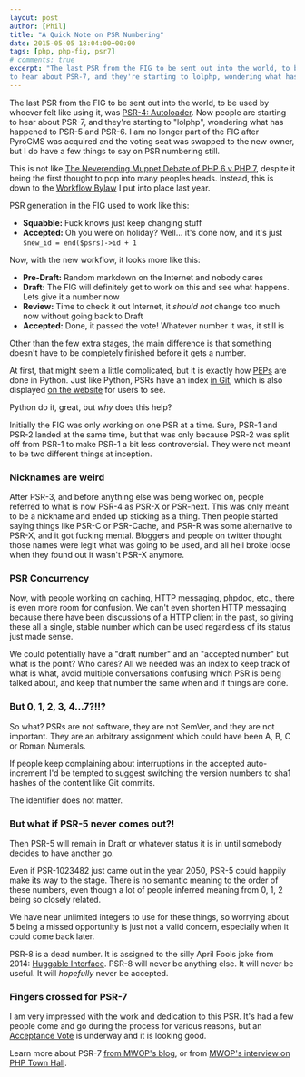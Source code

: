 ```yaml
---
layout: post
author: [Phil]
title: "A Quick Note on PSR Numbering"
date: 2015-05-05 18:04:00+00:00
tags: [php, php-fig, psr7]
# comments: true
excerpt: "The last PSR from the FIG to be sent out into the world, to be used by whoever felt like using it, was PSR-4: Autoloader. Now people are starting
to hear about PSR-7, and they're starting to lolphp, wondering what has happened to PSR-5 and PSR-6."
---
```


The last PSR from the FIG to be sent out into the world, to be used by whoever felt like using it, was [PSR-4: Autoloader]. Now people are starting
to hear about PSR-7, and they're starting to "lolphp", wondering what has happened to PSR-5 and PSR-6. I am no longer part of the FIG after PyroCMS
was acquired and the voting seat was swapped to the new owner, but I do have a few things to say on PSR numbering still.

This is not like [The Neverending Muppet Debate of PHP 6 v PHP 7], despite it being the first thought to pop into many peoples heads. Instead, this
is down to the [Workflow Bylaw] I put into place last year.

PSR generation in the FIG used to work like this:

* **Squabble:** Fuck knows just keep changing stuff
* **Accepted:** Oh you were on holiday? Well... it's done now, and it's just `$new_id = end($psrs)->id + 1`

Now, with the new workflow, it looks more like this:

* **Pre-Draft:** Random markdown on the Internet and nobody cares
* **Draft:** The FIG will definitely get to work on this and see what happens. Lets give it a number now
* **Review:** Time to check it out Internet, it _should not_ change too much now without going back to Draft
* **Accepted:** Done, it passed the vote! Whatever number it was, it still is

Other than the few extra stages, the main difference is that something doesn't have to be completely finished before it gets a number.

At first, that might seem a little complicated, but it is exactly how [PEPs](https://www.python.org/dev/peps/) are done in Python. Just like Python,
PSRs have an index [in Git](https://github.com/php-fig/fig-standards/blob/master/index.md), which is also displayed [on the website] for users to see.

Python do it, great, but _why_ does this help?

Initially the FIG was only working on one PSR at a time. Sure, PSR-1 and PSR-2 landed at the same time, but that was only because PSR-2 was
split off from PSR-1 to make PSR-1 a bit less controversial. They were not meant to be two different things at inception.

### Nicknames are weird

After PSR-3, and before anything else was being worked on, people referred to what is now PSR-4 as PSR-X or PSR-next. This was only meant
to be a nickname and ended up sticking as a thing. Then people started saying things like PSR-C or PSR-Cache, and PSR-R was some
alternative to PSR-X, and it got fucking mental. Bloggers and people on twitter thought those names were legit what was going to be used,
and all hell broke loose when they found out it wasn't PSR-X anymore.

### PSR Concurrency

Now, with people working on caching, HTTP messaging, phpdoc, etc., there is even more room for confusion. We can't even
shorten HTTP messaging because there have been discussions of a HTTP client in the past, so giving these all a single, stable number
which can be used regardless of its status just made sense.

We could potentially have a "draft number" and an "accepted number" but what is the point? Who cares? All we needed was an index to keep
track of what is what, avoid multiple conversations confusing which PSR is being talked about, and keep that number the same when and if
things are done.

### But 0, 1, 2, 3, 4...7?!!?

So what? PSRs are not software, they are not SemVer, and they are not important. They are an arbitrary assignment which could have been
A, B, C or Roman Numerals.

If people keep complaining about interruptions in the accepted auto-increment I'd be tempted to suggest switching the version numbers to sha1
hashes of the content like Git commits.

The identifier does not matter.

### But what if PSR-5 never comes out?!

Then PSR-5 will remain in Draft or whatever status it is in until somebody decides to have another go.

Even if PSR-1023482 just came out in the year 2050, PSR-5 could happily make its way to the stage. There is no semantic meaning to the order of these
numbers, even though a lot of people inferred meaning from 0, 1, 2 being so closely related.

We have near unlimited integers to use for these things, so worrying about 5 being a missed opportunity is just not a valid concern, especially when it could come back later.

PSR-8 is a dead number. It is assigned to the silly April Fools joke from 2014: [Huggable Interface]. PSR-8 will never be anything else. It will never be useful.
It will _hopefully_ never be accepted.

### Fingers crossed for PSR-7

I am very impressed with the work and dedication to this PSR. It's had a few people come and go during the process for various reasons, but an
[Acceptance Vote] is underway and it is looking good.

Learn more about PSR-7 [from MWOP's blog](http://mwop.net/blog/2015-01-08-on-http-middleware-and-psr-7.html), or from [MWOP's interview on
PHP Town Hall](http://phptownhall.com/blog/2015/02/02/episode-36-psr-7-the-world-of-tomorrow/).

[PSR-4: Autoloader]: http://www.php-fig.org/psr/psr-4/
[Huggable Interface]: https://github.com/php-fig/fig-standards/blob/master/proposed/psr-8-hug/psr-8-hug.md
[on the website]: http://www.php-fig.org/psr/
[put into place last year]: /blog/2013/08/progress-in-the-phpfig/
[The Neverending Muppet Debate of PHP 6 v PHP 7]: /php/2014/07/23/neverending-muppet-debate-of-php-6-v-php-7/
[Workflow Bylaw]: https://github.com/php-fig/fig-standards/blob/master/bylaws/004-psr-workflow.md
[Acceptance Vote]: https://groups.google.com/forum/#!topic/php-fig/0baLqR6Rvcg
